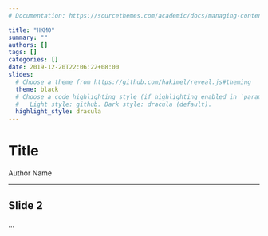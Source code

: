 ```yaml
---
# Documentation: https://sourcethemes.com/academic/docs/managing-content/

title: "HKMO"
summary: ""
authors: []
tags: []
categories: []
date: 2019-12-20T22:06:22+08:00
slides:
  # Choose a theme from https://github.com/hakimel/reveal.js#theming
  theme: black
  # Choose a code highlighting style (if highlighting enabled in `params.toml`)
  #   Light style: github. Dark style: dracula (default).
  highlight_style: dracula
---
```


# Title

Author Name

---

## Slide 2

...
